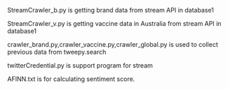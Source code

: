 StreamCrawler_b.py is getting brand data from stream API in database1

StreamCrawler_v.py is getting vaccine data in Australia from stream API in database1

crawler_brand.py,crawler_vaccine.py,crawler_global.py is used to collect previous data from tweepy.search

twitterCredential.py is support program for stream

AFINN.txt is for calculating sentiment score.

